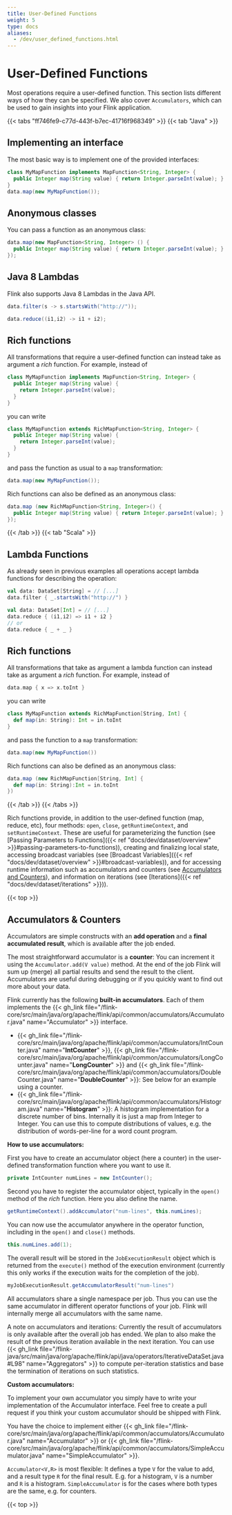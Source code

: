 ```yaml
---
title: User-Defined Functions
weight: 5
type: docs
aliases:
  - /dev/user_defined_functions.html
---
```

<!--
Licensed to the Apache Software Foundation (ASF) under one
or more contributor license agreements.  See the NOTICE file
distributed with this work for additional information
regarding copyright ownership.  The ASF licenses this file
to you under the Apache License, Version 2.0 (the
"License"); you may not use this file except in compliance
with the License.  You may obtain a copy of the License at

  http://www.apache.org/licenses/LICENSE-2.0

Unless required by applicable law or agreed to in writing,
software distributed under the License is distributed on an
"AS IS" BASIS, WITHOUT WARRANTIES OR CONDITIONS OF ANY
KIND, either express or implied.  See the License for the
specific language governing permissions and limitations
under the License.
-->

# User-Defined Functions

Most operations require a user-defined function. This section lists different
ways of how they can be specified. We also cover `Accumulators`, which can be
used to gain insights into your Flink application.

{{< tabs "ff746fe9-c77d-443f-b7ec-41716f968349" >}}
{{< tab "Java" >}}

## Implementing an interface

The most basic way is to implement one of the provided interfaces:

```java
class MyMapFunction implements MapFunction<String, Integer> {
  public Integer map(String value) { return Integer.parseInt(value); }
}
data.map(new MyMapFunction());
```

## Anonymous classes

You can pass a function as an anonymous class:
```java
data.map(new MapFunction<String, Integer> () {
  public Integer map(String value) { return Integer.parseInt(value); }
});
```

## Java 8 Lambdas

Flink also supports Java 8 Lambdas in the Java API.

```java
data.filter(s -> s.startsWith("http://"));
```

```java
data.reduce((i1,i2) -> i1 + i2);
```

## Rich functions

All transformations that require a user-defined function can
instead take as argument a *rich* function. For example, instead of

```java
class MyMapFunction implements MapFunction<String, Integer> {
  public Integer map(String value) {
    return Integer.parseInt(value);
  }
}
```

you can write

```java
class MyMapFunction extends RichMapFunction<String, Integer> {
  public Integer map(String value) {
    return Integer.parseInt(value);
  }
}
```

and pass the function as usual to a `map` transformation:

```java
data.map(new MyMapFunction());
```

Rich functions can also be defined as an anonymous class:
```java
data.map (new RichMapFunction<String, Integer>() {
  public Integer map(String value) { return Integer.parseInt(value); }
});
```

{{< /tab >}}
{{< tab "Scala" >}}

## Lambda Functions

As already seen in previous examples all operations accept lambda functions for describing
the operation:
```scala
val data: DataSet[String] = // [...]
data.filter { _.startsWith("http://") }
```

```scala
val data: DataSet[Int] = // [...]
data.reduce { (i1,i2) => i1 + i2 }
// or
data.reduce { _ + _ }
```

## Rich functions

All transformations that take as argument a lambda function can
instead take as argument a *rich* function. For example, instead of

```scala
data.map { x => x.toInt }
```

you can write

```scala
class MyMapFunction extends RichMapFunction[String, Int] {
  def map(in: String): Int = in.toInt
}
```

and pass the function to a `map` transformation:

```scala
data.map(new MyMapFunction())
```

Rich functions can also be defined as an anonymous class:
```scala
data.map (new RichMapFunction[String, Int] {
  def map(in: String):Int = in.toInt
})
```
{{< /tab >}}
{{< /tabs >}}

Rich functions provide, in addition to the user-defined function (map,
reduce, etc), four methods: `open`, `close`, `getRuntimeContext`, and
`setRuntimeContext`. These are useful for parameterizing the function
(see [Passing Parameters to Functions]({{< ref "docs/dev/dataset/overview" >}}#passing-parameters-to-functions)),
creating and finalizing local state, accessing broadcast variables (see
[Broadcast Variables]({{< ref "docs/dev/dataset/overview" >}}#broadcast-variables)), and for accessing runtime
information such as accumulators and counters (see
[Accumulators and Counters](#accumulators--counters)), and information
on iterations (see [Iterations]({{< ref "docs/dev/dataset/iterations" >}})).

{{< top >}}

## Accumulators & Counters

Accumulators are simple constructs with an **add operation** and a **final accumulated result**,
which is available after the job ended.

The most straightforward accumulator is a **counter**: You can increment it using the
```Accumulator.add(V value)``` method. At the end of the job Flink will sum up (merge) all partial
results and send the result to the client. Accumulators are useful during debugging or if you
quickly want to find out more about your data.

Flink currently has the following **built-in accumulators**. Each of them implements the
{{< gh_link file="/flink-core/src/main/java/org/apache/flink/api/common/accumulators/Accumulator.java" name="Accumulator" >}}
interface.

- {{< gh_link file="/flink-core/src/main/java/org/apache/flink/api/common/accumulators/IntCounter.java" name="__IntCounter__" >}},
  {{< gh_link file="/flink-core/src/main/java/org/apache/flink/api/common/accumulators/LongCounter.java" name="__LongCounter__" >}}
  and {{< gh_link file="/flink-core/src/main/java/org/apache/flink/api/common/accumulators/DoubleCounter.java" name="__DoubleCounter__" >}}:
  See below for an example using a counter.
- {{< gh_link file="/flink-core/src/main/java/org/apache/flink/api/common/accumulators/Histogram.java" name="__Histogram__" >}}:
  A histogram implementation for a discrete number of bins. Internally it is just a map from Integer
  to Integer. You can use this to compute distributions of values, e.g. the distribution of
  words-per-line for a word count program.

__How to use accumulators:__

First you have to create an accumulator object (here a counter) in the user-defined transformation
function where you want to use it.

```java
private IntCounter numLines = new IntCounter();
```

Second you have to register the accumulator object, typically in the ```open()``` method of the
*rich* function. Here you also define the name.

```java
getRuntimeContext().addAccumulator("num-lines", this.numLines);
```

You can now use the accumulator anywhere in the operator function, including in the ```open()``` and
```close()``` methods.

```java
this.numLines.add(1);
```

The overall result will be stored in the ```JobExecutionResult``` object which is
returned from the `execute()` method of the execution environment
(currently this only works if the execution waits for the
completion of the job).

```java
myJobExecutionResult.getAccumulatorResult("num-lines")
```

All accumulators share a single namespace per job. Thus you can use the same accumulator in
different operator functions of your job. Flink will internally merge all accumulators with the same
name.

A note on accumulators and iterations: Currently the result of accumulators is only available after
the overall job has ended. We plan to also make the result of the previous iteration available in the
next iteration. You can use
{{< gh_link file="/flink-java/src/main/java/org/apache/flink/api/java/operators/IterativeDataSet.java#L98" name="Aggregators" >}}
to compute per-iteration statistics and base the termination of iterations on such statistics.

__Custom accumulators:__

To implement your own accumulator you simply have to write your implementation of the Accumulator
interface. Feel free to create a pull request if you think your custom accumulator should be shipped
with Flink.

You have the choice to implement either
{{< gh_link file="/flink-core/src/main/java/org/apache/flink/api/common/accumulators/Accumulator.java" name="Accumulator" >}}
or {{< gh_link file="/flink-core/src/main/java/org/apache/flink/api/common/accumulators/SimpleAccumulator.java" name="SimpleAccumulator" >}}.

```Accumulator<V,R>``` is most flexible: It defines a type ```V``` for the value to add, and a
result type ```R``` for the final result. E.g. for a histogram, ```V``` is a number and ```R``` is
 a histogram. ```SimpleAccumulator``` is for the cases where both types are the same, e.g. for counters.

{{< top >}}

